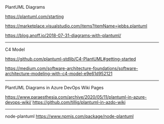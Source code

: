 PlantUML Diagrams

https://plantuml.com/starting

https://marketplace.visualstudio.com/items?itemName=jebbs.plantuml

https://blog.anoff.io/2018-07-31-diagrams-with-plantuml/

------------------------------------------------------------------------------------------------------------------------------------------------------------------

C4 Model

https://github.com/plantuml-stdlib/C4-PlantUML#getting-started

https://medium.com/software-architecture-foundations/software-architecture-modeling-with-c4-model-e9e61d952121

------------------------------------------------------------------------------------------------------------------------------------------------------------------

PlantUML Diagrams in Azure DevOps Wiki Pages

https://www.paraesthesia.com/archive/2020/05/11/plantuml-in-azure-devops-wiki/
https://github.com/tillig/plantuml-in-azdo-wiki

------------------------------------------------------------------------------------------------------------------------------------------------------------------

node-plantuml
https://www.npmjs.com/package/node-plantuml